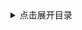 <details>
<summary>点击展开目录</summary>
<!-- TOC -->

- [](#)
- [](#-1)

<!-- /TOC -->
</details>


## 



## 